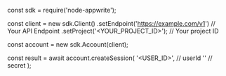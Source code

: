const sdk = require('node-appwrite');

const client = new sdk.Client()
    .setEndpoint('https://example.com/v1') // Your API Endpoint
    .setProject('<YOUR_PROJECT_ID>'); // Your project ID

const account = new sdk.Account(client);

const result = await account.createSession(
    '<USER_ID>', // userId
    '<SECRET>' // secret
);
